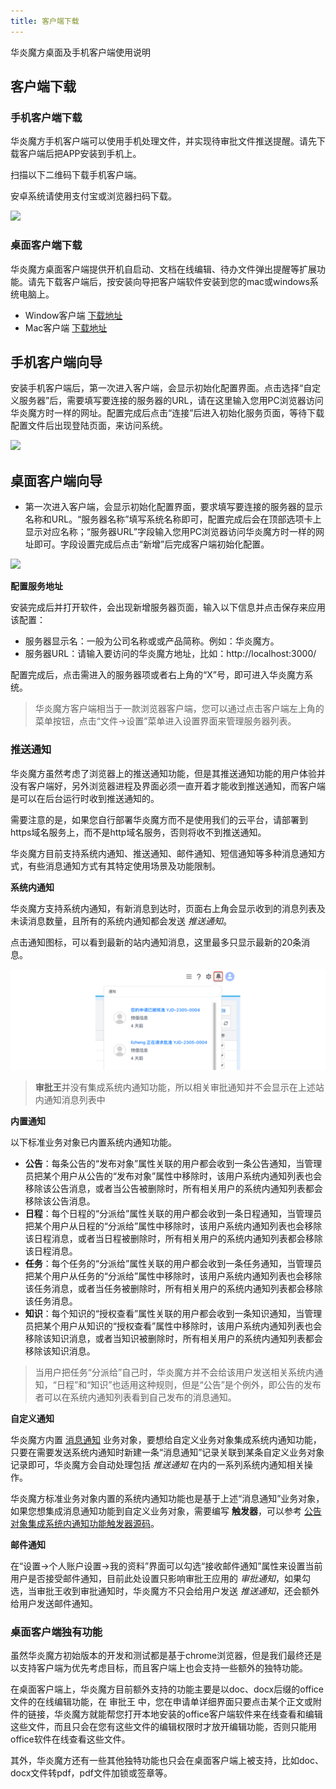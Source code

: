 ```yaml
---
title: 客户端下载
---
```


华炎魔方桌面及手机客户端使用说明

## 客户端下载

### 手机客户端下载

华炎魔方手机客户端可以使用手机处理文件，并实现待审批文件推送提醒。请先下载客户端后把APP安装到手机上。

扫描以下二维码下载手机客户端。


<alert type="info">
安卓系统请使用支付宝或浏览器扫码下载。

</alert>

 ![](https://console.steedos.cn/api/files/images/AugicaRh6QD4kExTQ)


### 桌面客户端下载

华炎魔方桌面客户端提供开机自启动、文档在线编辑、待办文件弹出提醒等扩展功能。请先下载客户端后，按安装向导把客户端软件安装到您的mac或windows系统电脑上。

* Window客户端 [下载地址](https://www-steedos-com.oss-accelerate.aliyuncs.com/apps/messenger/desktop/5.3.1/steedos-5.3.1-win.exe)
* Mac客户端 [下载地址](https://www-steedos-com.oss-accelerate.aliyuncs.com/apps/messenger/desktop/5.3.1/steedos-5.3.1-mac.dmg)

## 手机客户端向导

安装手机客户端后，第一次进入客户端，会显示初始化配置界面。点击选择“自定义服务器”后，需要填写要连接的服务器的URL，请在这里输入您用PC浏览器访问华炎魔方时一样的网址。配置完成后点击“连接”后进入初始化服务页面，等待下载配置文件后出现登陆页面，来访问系统。

 ![](https://console.steedos.cn/api/files/images/zCacMdBLcuGAvHidv)


## 桌面客户端向导

* 第一次进入客户端，会显示初始化配置界面，要求填写要连接的服务器的显示名称和URL。“服务器名称”填写系统名称即可，配置完成后会在顶部选项卡上显示对应名称；“服务器URL”字段输入您用PC浏览器访问华炎魔方时一样的网址即可。字段设置完成后点击“新增”后完成客户端初始化配置。

 ![](https://console.steedos.cn/api/files/images/ohJnXQ5j6Ryx2LcbR)

**配置服务地址**

安装完成后并打开软件，会出现新增服务器页面，输入以下信息并点击保存来应用该配置：

* 服务器显示名：一般为公司名称或或产品简称。例如：华炎魔方。
* 服务器URL：请输入要访问的华炎魔方地址，比如：http://localhost:3000/

配置完成后，点击需进入的服务器项或者右上角的“X”号，即可进入华炎魔方系统。

> 华炎魔方客户端相当于一款浏览器客户端，您可以通过点击客户端左上角的菜单按钮，点击“文件->设置”菜单进入设置界面来管理服务器列表。


### 推送通知

华炎魔方虽然考虑了浏览器上的推送通知功能，但是其推送通知功能的用户体验并没有客户端好，另外浏览器进程及界面必须一直开着才能收到推送通知，而客户端是可以在后台运行时收到推送通知的。

需要注意的是，如果您自行部署华炎魔方而不是使用我们的云平台，请部署到https域名服务上，而不是http域名服务，否则将收不到推送通知。

华炎魔方目前支持系统内通知、推送通知、邮件通知、短信通知等多种消息通知方式，有些消息通知方式有其特定使用场景及功能限制。


**系统内通知**

华炎魔方支持系统内通知，有新消息到达时，页面右上角会显示收到的消息列表及未读消息数量，且所有的系统内通知都会发送 *推送通知*。

点击通知图标，可以看到最新的站内通知消息，这里最多只显示最新的20条消息。

 ![通知](/../static/img/zh-CN/notification.png)

> **审批王**并没有集成系统内通知功能，所以相关审批通知并不会显示在上述站内通知消息列表中


**内置通知**

以下标准业务对象已内置系统内通知功能。

* **公告**：每条公告的“发布对象”属性关联的用户都会收到一条公告通知，当管理员把某个用户从公告的“发布对象”属性中移除时，该用户系统内通知列表也会移除该公告消息，或者当公告被删除时，所有相关用户的系统内通知列表都会移除该公告消息。
* **日程**：每个日程的“分派给”属性关联的用户都会收到一条日程通知，当管理员把某个用户从日程的“分派给”属性中移除时，该用户系统内通知列表也会移除该日程消息，或者当日程被删除时，所有相关用户的系统内通知列表都会移除该日程消息。
* **任务**：每个任务的“分派给”属性关联的用户都会收到一条任务通知，当管理员把某个用户从任务的“分派给”属性中移除时，该用户系统内通知列表也会移除该任务消息，或者当任务被删除时，所有相关用户的系统内通知列表都会移除该任务消息。
* **知识**：每个知识的“授权查看”属性关联的用户都会收到一条知识通知，当管理员把某个用户从知识的“授权查看”属性中移除时，该用户系统内通知列表也会移除该知识消息，或者当知识被删除时，所有相关用户的系统内通知列表都会移除该知识消息。

> 当用户把任务“分派给”自己时，华炎魔方并不会给该用户发送相关系统内通知，“日程”和“知识”也适用这种规则，但是“公告”是个例外，即公告的发布者可以在系统内通知列表看到自己发布的消息通知。


**自定义通知**

华炎魔方内置 [消息通知](https://github.com/steedos/steedos-platform/blob/1.23/packages/standard-objects/notifications.object.yml) 业务对象，要想给自定义业务对象集成系统内通知功能，只要在需要发送系统内通知时新建一条“消息通知”记录关联到某条自定义业务对象记录即可，华炎魔方会自动处理包括 *推送通知* 在内的一系列系统内通知相关操作。

华炎魔方标准业务对象内置的系统内通知功能也是基于上述“消息通知”业务对象，如果您想集成消息通知功能到自定义业务对象，需要编写 **触发器**，可以参考 [公告对象集成系统内通知功能触发器源码](https://github.com/steedos/steedos-platform/blob/1.23/packages/standard-objects/announcements.trigger.js)。


**邮件通知**

在“设置->个人账户设置->我的资料”界面可以勾选“接收邮件通知”属性来设置当前用户是否接受邮件通知，目前此处设置只影响审批王应用的 *审批通知*，如果勾选，当审批王收到审批通知时，华炎魔方不只会给用户发送 *推送通知*，还会额外给用户发送邮件通知。


### 桌面客户端独有功能

虽然华炎魔方初始版本的开发和测试都是基于chrome浏览器，但是我们最终还是以支持客户端为优先考虑目标，而且客户端上也会支持一些额外的独特功能。

在桌面客户端上，华炎魔方目前额外支持的功能主要是以doc、docx后缀的office文件的在线编辑功能，在 审批王 中，您在申请单详细界面只要点击某个正文或附件的链接，华炎魔方就能帮您打开本地安装的office客户端软件来在线查看和编辑这些文件，而且只会在您有这些文件的编辑权限时才放开编辑功能，否则只能用office软件在线查看这些文件。

其外，华炎魔方还有一些其他独特功能也只会在桌面客户端上被支持，比如doc、docx文件转pdf，pdf文件加锁或签章等。